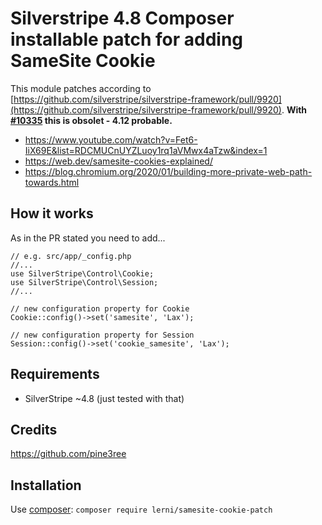 # Silverstripe 4.8 Composer installable patch for adding SameSite Cookie
This module patches according to [https://github.com/silverstripe/silverstripe-framework/pull/9920](https://github.com/silverstripe/silverstripe-framework/pull/9920). **With [#10335](https://github.com/silverstripe/silverstripe-framework/pull/10335) this is obsolet - 4.12 probable.**

- https://www.youtube.com/watch?v=Fet6-IiX69E&list=RDCMUCnUYZLuoy1rq1aVMwx4aTzw&index=1
- https://web.dev/samesite-cookies-explained/
- https://blog.chromium.org/2020/01/building-more-private-web-path-towards.html

## How it works

As in the PR stated you need to add...
```
// e.g. src/app/_config.php
//...
use SilverStripe\Control\Cookie;
use SilverStripe\Control\Session;
//...

// new configuration property for Cookie
Cookie::config()->set('samesite', 'Lax');

// new configuration property for Session
Session::config()->set('cookie_samesite', 'Lax');
```

## Requirements
* SilverStripe ~4.8 (just tested with that)

## Credits
https://github.com/pine3ree

## Installation
Use [composer](https://getcomposer.org/):
`composer require lerni/samesite-cookie-patch`
